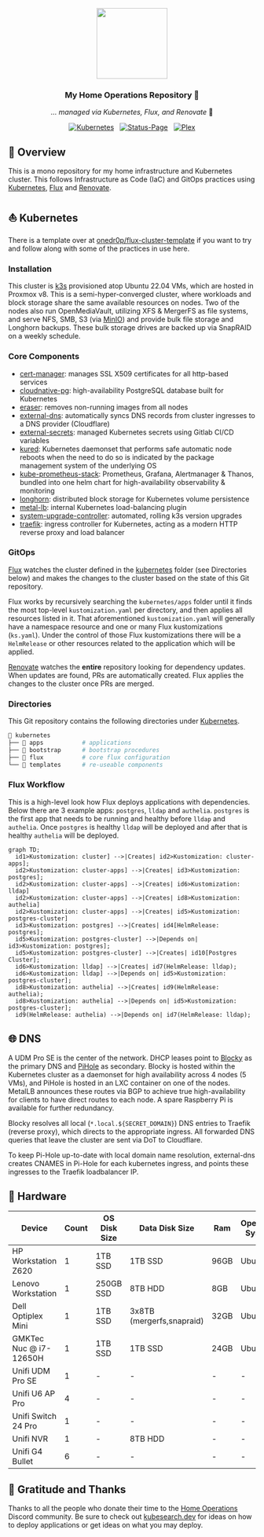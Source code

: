 
<div align="center">

<img src="https://raw.githubusercontent.com/onedr0p/home-ops/main/docs/src/assets/logo.png" align="center" width="144px" height="144px"/>

### My Home Operations Repository :house_with_garden:

_... managed via Kubernetes, Flux, and Renovate_ 🤖

</div>

<div align="center">

[![Kubernetes](https://img.shields.io/badge/dynamic/yaml?url=https%3A%2F%2Fraw.githubusercontent.com%2Fvember31%2Fhome-ops%2Fmain%2Fkubernetes%2Fapps%2Finfrastructure%2Fsystem-upgrade-controller%2Fplans%2Fserver.yaml&query=spec.version&style=for-the-badge&logo=kubernetes&logoColor=white&label=%20)](https://k3s.io/)&nbsp;&nbsp;
[![Status-Page](https://img.shields.io/endpoint?url=https%3A%2F%2Fstatus.vember31.xyz%2Fapi%2Fv1%2Fendpoints%2Fexternal_status%2Fhealth%2Fbadge.shields&style=for-the-badge&logo=statuspage&logoColor=white&label=Status%20Page)](https://status.vember31.xyz/endpoints/external_status)&nbsp;&nbsp;
[![Plex](https://img.shields.io/endpoint?url=https%3A%2F%2Fstatus.vember31.xyz%2Fapi%2Fv1%2Fendpoints%2Finternal_plex%2Fhealth%2Fbadge.shields&style=for-the-badge&logo=plex&logoColor=white&label=Plex)](https://status.vember31.xyz/endpoints/internal_plex)


</div>

## 📖 Overview

This is a mono repository for my home infrastructure and Kubernetes cluster. This follows Infrastructure as Code (IaC) and GitOps practices using [Kubernetes](https://kubernetes.io/), [Flux](https://github.com/fluxcd/flux2) and [Renovate](https://github.com/renovatebot/renovate).

## ⛵ Kubernetes

There is a template over at [onedr0p/flux-cluster-template](https://github.com/onedr0p/flux-cluster-template) if you want to try and follow along with some of the practices in use here.

### Installation

This cluster is [k3s](https://k3s.io/) provisioned atop Ubuntu 22.04 VMs, which are hosted in Proxmox v8. This is a semi-hyper-converged cluster, where workloads and block storage share the same available resources on nodes.  Two of the nodes also run OpenMediaVault, utilizing XFS & MergerFS as file systems, and serve NFS, SMB, S3 (via [MinIO](https://min.io)) and provide bulk file storage and Longhorn backups. These bulk storage drives are backed up via SnapRAID on a weekly schedule.

### Core Components

- [cert-manager](https://cert-manager.io/docs/): manages SSL X509 certificates for all http-based services
- [cloudnative-pg](https://cloudnative-pg.io): high-availability PostgreSQL database built for Kubernetes
- [eraser](https://github.com/eraser-dev/eraser): removes non-running images from all nodes
- [external-dns](https://github.com/kubernetes-sigs/external-dns): automatically syncs DNS records from cluster ingresses to a DNS provider (Cloudflare)
- [external-secrets](https://github.com/external-secrets/external-secrets/): managed Kubernetes secrets using Gitlab CI/CD variables
- [kured](https://github.com/kubereboot/kured): Kubernetes daemonset that performs safe automatic node reboots when the need to do so is indicated by the package management system of the underlying OS
- [kube-prometheus-stack](https://github.com/prometheus-operator/kube-prometheus): Prometheus, Grafana, Alertmanager & Thanos, bundled into one helm chart for high-availability observability & monitoring
- [longhorn](https://github.com/longhorn/longhorn): distributed block storage for Kubernetes volume persistence
- [metal-lb](https://github.com/metallb/metallb): internal Kubernetes load-balancing plugin
- [system-upgrade-controller](https://github.com/rancher/system-upgrade-controller): automated, rolling k3s version upgrades
- [traefik](https://github.com/traefik/traefik): ingress controller for Kubernetes, acting as a modern HTTP reverse proxy and load balancer

### GitOps

[Flux](https://github.com/fluxcd/flux2) watches the cluster defined in the [kubernetes](./kubernetes/) folder (see Directories below) and makes the changes to the cluster based on the state of this Git repository.

Flux works by recursively searching the `kubernetes/apps` folder until it finds the most top-level `kustomization.yaml` per directory, and then applies all resources listed in it. That aforementioned `kustomization.yaml` will generally have a namespace resource and one or many Flux kustomizations (`ks.yaml`). Under the control of those Flux kustomizations there will be a `HelmRelease` or other resources related to the application which will be applied.

[Renovate](https://github.com/renovatebot/renovate) watches the **entire** repository looking for dependency updates. When updates are found, PRs are automatically created. Flux applies the changes to the cluster once PRs are merged.

### Directories

This Git repository contains the following directories under [Kubernetes](./kubernetes/).

```sh
📁 kubernetes
├── 📁 apps           # applications
├── 📁 bootstrap      # bootstrap procedures
├── 📁 flux           # core flux configuration
└── 📁 templates      # re-useable components
```

### Flux Workflow

This is a high-level look how Flux deploys applications with dependencies. Below there are 3 example apps: `postgres`, `lldap` and `authelia`. `postgres` is the first app that needs to be running and healthy before `lldap` and `authelia`. Once `postgres` is healthy `lldap` will be deployed and after that is healthy `authelia` will be deployed.

```mermaid
graph TD;
  id1>Kustomization: cluster] -->|Creates| id2>Kustomization: cluster-apps];
  id2>Kustomization: cluster-apps] -->|Creates| id3>Kustomization: postgres];
  id2>Kustomization: cluster-apps] -->|Creates| id6>Kustomization: lldap]
  id2>Kustomization: cluster-apps] -->|Creates| id8>Kustomization: authelia]
  id2>Kustomization: cluster-apps] -->|Creates| id5>Kustomization: postgres-cluster]
  id3>Kustomization: postgres] -->|Creates| id4[HelmRelease: postgres];
  id5>Kustomization: postgres-cluster] -->|Depends on| id3>Kustomization: postgres];
  id5>Kustomization: postgres-cluster] -->|Creates| id10[Postgres Cluster];
  id6>Kustomization: lldap] -->|Creates| id7(HelmRelease: lldap);
  id6>Kustomization: lldap] -->|Depends on| id5>Kustomization: postgres-cluster];
  id8>Kustomization: authelia] -->|Creates| id9(HelmRelease: authelia);
  id8>Kustomization: authelia] -->|Depends on| id5>Kustomization: postgres-cluster];
  id9(HelmRelease: authelia) -->|Depends on| id7(HelmRelease: lldap);
```

## 🌐 DNS

A UDM Pro SE is the center of the network. DHCP leases point to [Blocky](https://github.com/0xERR0R/blocky) as the primary DNS and [PiHole](https://github.com/pi-hole/pi-hole) as secondary. Blocky is hosted within the Kubernetes cluster as a daemonset for high availability across 4 nodes (5 VMs), and PiHole is hosted in an LXC container on one of the nodes. MetalLB announces these routes via BGP to achieve true high-availability for clients to have direct routes to each node. A spare Raspberry Pi is available for further redundancy.

Blocky resolves all local (`*.local.${SECRET_DOMAIN}`) DNS entries to Traefik (reverse proxy), which directs to the appropriate ingress. All forwarded DNS queries that leave the cluster are sent via DoT to Cloudflare.

To keep Pi-Hole up-to-date with local domain name resolution, external-dns creates CNAMES in Pi-Hole for each kubernetes ingress, and points these ingresses to the Traefik loadbalancer IP.


## 🔧 Hardware


| Device                      | Count | OS Disk Size | Data Disk Size              | Ram  | Operating System | Purpose             |
|-----------------------------|-------|--------------|-----------------------------|------|------------------|---------------------|
| HP Workstation Z620         | 1     | 1TB SSD      | 1TB SSD                     | 96GB | Ubuntu           | Kubernetes Server   |
| Lenovo Workstation          | 1     | 250GB SSD    | 8TB HDD                     | 8GB  | Ubuntu           | Kubernetes Server   |
| Dell Optiplex Mini          | 1     | 1TB SSD      | 3x8TB  (mergerfs,snapraid)  | 32GB | Ubuntu           | Kubernetes Server   |
| GMKTec Nuc @ i7-12650H      | 1     | 1TB SSD      | 1TB SSD                     | 24GB | Ubuntu           | Kubernetes Server   | 
| Unifi UDM Pro SE            | 1     | -            | -                           | -    | -                | 2.5Gb PoE Router    |
| Unifi U6 AP Pro             | 4     | -            | -                           | -    | -                | Access Points       |
| Unifi Switch 24 Pro         | 1     | -            | -                           | -    | -                | 1Gb PoE Switch      |
| Unifi NVR                   | 1     | -            | 8TB HDD                     | -    | -                | NVR                 |
| Unifi G4 Bullet             | 6     | -            | -                           | -    | -                | Security            |



## 🤝 Gratitude and Thanks

Thanks to all the people who donate their time to the [Home Operations](https://discord.gg/home-operations) Discord community. Be sure to check out [kubesearch.dev](https://kubesearch.dev/) for ideas on how to deploy applications or get ideas on what you may deploy.

